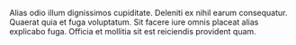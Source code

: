 Alias odio illum dignissimos cupiditate. Deleniti ex nihil earum consequatur. Quaerat quia et fuga voluptatum. Sit facere iure omnis placeat alias explicabo fuga. Officia et mollitia sit est reiciendis provident quam.